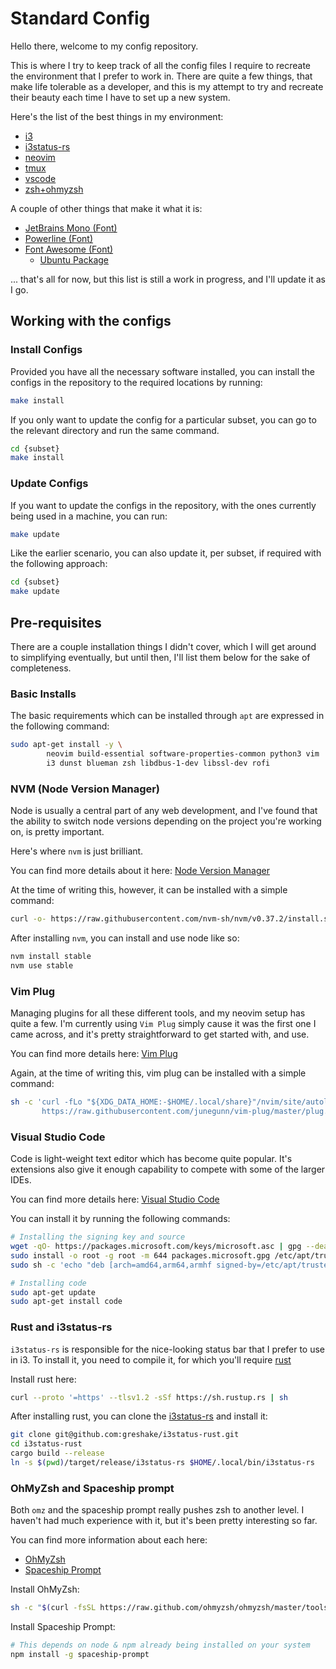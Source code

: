 # Standard Config

Hello there, welcome to my config repository. 

This is where I try to keep track of all the config files I require to recreate
the environment that I prefer to work in. There are quite a few things, that 
make life tolerable as a developer, and this is my attempt to try and recreate
their beauty each time I have to set up a new system. 

Here's the list of the best things in my environment:

- [i3](https://i3wm.org/)
- [i3status-rs](https://github.com/greshake/i3status-rust)
- [neovim](https://neovim.io/)
- [tmux](https://github.com/tmux/tmux/wiki)
- [vscode](https://code.visualstudio.com/)
- [zsh+ohmyzsh](https://ohmyz.sh/)

A couple of other things that make it what it is: 
- [JetBrains Mono (Font)](https://www.jetbrains.com/lp/mono/)
- [Powerline (Font)](https://github.com/powerline/fonts)
- [Font Awesome (Font)](https://fontawesome.com/)
  - [Ubuntu Package](https://launchpad.net/ubuntu/groovy/+package/fonts-font-awesome)

... that's all for now, but this list is still a work in progress, and I'll update it 
as I go. 

## Working with the configs

### Install Configs

Provided you have all the necessary software installed, you can install the configs 
in the repository to the required locations by running: 

```sh
make install
```

If you only want to update the config for a particular subset, you can go to the relevant 
directory and run the same command. 

```sh
cd {subset}
make install
```

### Update Configs

If you want to update the configs in the repository, with the ones currently being used in a machine, 
you can run: 

```sh
make update
```

Like the earlier scenario, you can also update it, per subset, if required with the following approach: 

```sh
cd {subset}
make update
```

## Pre-requisites

There are a couple installation things I didn't cover, which I will get around to 
simplifying eventually, but until then, I'll list them below for the sake of completeness. 

### Basic Installs

The basic requirements which can be installed through `apt` are expressed in the following command: 

```sh
sudo apt-get install -y \
		neovim build-essential software-properties-common python3 vim  apt-transport-https \
		i3 dunst blueman zsh libdbus-1-dev libssl-dev rofi
```

### NVM (Node Version Manager)

Node is usually a central part of any web development, and I've found that the ability 
to switch node versions depending on the project you're working on, is pretty important. 

Here's where `nvm` is just brilliant. 

You can find more details about it here: [Node Version Manager](https://github.com/nvm-sh/nvm)

At the time of writing this, however, it can be installed with a simple command: 

```sh
curl -o- https://raw.githubusercontent.com/nvm-sh/nvm/v0.37.2/install.sh | bash
```

After installing `nvm`, you can install and use node like so: 

```sh
nvm install stable
nvm use stable
```

### Vim Plug

Managing plugins for all these different tools, and my neovim setup has quite a few. 
I'm currently using `Vim Plug` simply cause it was the first one I came across, 
and it's pretty straightforward to get started with, and use. 

You can find more details here: [Vim Plug](https://github.com/junegunn/vim-plug)

Again, at the time of writing this, vim plug can be installed with a simple command: 

```sh
sh -c 'curl -fLo "${XDG_DATA_HOME:-$HOME/.local/share}"/nvim/site/autoload/plug.vim --create-dirs \
       https://raw.githubusercontent.com/junegunn/vim-plug/master/plug.vim'
```

### Visual Studio Code

Code is light-weight text editor which has become quite popular. It's extensions also give it enough
capability to compete with some of the larger IDEs. 

You can find more details here: [Visual Studio Code](https://code.visualstudio.com/docs/setup/linux)

You can install it by running the following commands: 

```sh
# Installing the signing key and source
wget -qO- https://packages.microsoft.com/keys/microsoft.asc | gpg --dearmor > packages.microsoft.gpg
sudo install -o root -g root -m 644 packages.microsoft.gpg /etc/apt/trusted.gpg.d/
sudo sh -c 'echo "deb [arch=amd64,arm64,armhf signed-by=/etc/apt/trusted.gpg.d/packages.microsoft.gpg] https://packages.microsoft.com/repos/code stable main" > /etc/apt/sources.list.d/vscode.list'

# Installing code
sudo apt-get update
sudo apt-get install code
```

### Rust and i3status-rs

`i3status-rs` is responsible for the nice-looking status bar that I prefer to use in i3. To install it, 
you need to compile it, for which you'll require [rust](https://www.rust-lang.org/)

Install rust here: 

```sh
curl --proto '=https' --tlsv1.2 -sSf https://sh.rustup.rs | sh
```

After installing rust, you can clone the [i3status-rs](https://github.com/greshake/i3status-rust) and install it:

```sh
git clone git@github.com:greshake/i3status-rust.git
cd i3status-rust
cargo build --release 
ln -s $(pwd)/target/release/i3status-rs $HOME/.local/bin/i3status-rs 
```

### OhMyZsh and Spaceship prompt

Both `omz` and the spaceship prompt really pushes zsh to another level. I haven't had much experience with it, 
but it's been pretty interesting so far. 

You can find more information about each here: 
- [OhMyZsh](https://ohmyz.sh/)
- [Spaceship Prompt](https://github.com/denysdovhan/spaceship-prompt)

Install OhMyZsh: 

```sh
sh -c "$(curl -fsSL https://raw.github.com/ohmyzsh/ohmyzsh/master/tools/install.sh)"
```

Install Spaceship Prompt:

```sh
# This depends on node & npm already being installed on your system
npm install -g spaceship-prompt
```
